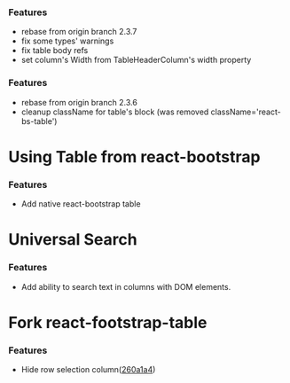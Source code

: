 <a name="v0.0.8"></a>
### Features
* rebase from origin branch 2.3.7
* fix some types' warnings
* fix table body refs
* set column's Width from TableHeaderColumn's width property

<a name="v0.0.7"></a>
### Features
* rebase from origin branch 2.3.6
* cleanup className for table's block (was removed className='react-bs-table')

<a name="v0.0.6"></a>
<a name="v0.0.5"></a>
<a name="v0.0.4"></a>
<a name="v0.0.3"></a>
# Using Table from react-bootstrap

### Features
* Add native react-bootstrap table

<a name="v0.0.2"></a>
# Universal Search

### Features
* Add ability to search text in columns with DOM elements.

<a name="v0.0.1"></a>
# Fork react-footstrap-table

### Features
* Hide row selection column([260a1a4](https://github.com/AllenFang/react-bootstrap-table/commit/260a1a453954c6f67d053d65972399b13dc25e80))

